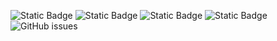 ![Static Badge](https://img.shields.io/badge/blacklists-60-000000) ![Static Badge](https://img.shields.io/badge/blacklisted-2899873-cc0000) ![Static Badge](https://img.shields.io/badge/whitelisted-2242-00CC00) ![Static Badge](https://img.shields.io/badge/streaming_blacklist-28106-000000) ![GitHub issues](https://img.shields.io/github/issues/fabriziosalmi/blacklists)
